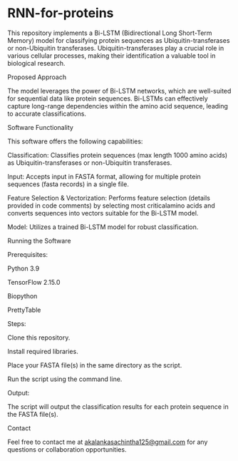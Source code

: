 # RNN-for-proteins
This repository implements a Bi-LSTM (Bidirectional Long Short-Term Memory) model for classifying protein sequences as Ubiquitin-transferases or non-Ubiquitin transferases. Ubiquitin-transferases play a crucial role in various cellular processes, making their identification a valuable tool in biological research.

Proposed Approach

The model leverages the power of Bi-LSTM networks, which are well-suited for sequential data like protein sequences. Bi-LSTMs can effectively capture long-range dependencies within the amino acid sequence, leading to accurate classifications.

Software Functionality

This software offers the following capabilities:

  Classification: Classifies protein sequences (max length 1000 amino acids) as Ubiquitin-transferases or non-Ubiquitin transferases.
  
  Input: Accepts input in FASTA format, allowing for multiple protein sequences (fasta records) in a single file.
  
  Feature Selection & Vectorization: Performs feature selection (details provided in code comments) by selecting most criticalamino acids and converts sequences      into vectors suitable for the Bi-LSTM model.
  
  Model: Utilizes a trained Bi-LSTM model for robust classification.

Running the Software

Prerequisites:

  Python 3.9
  
  TensorFlow 2.15.0
  
  Biopython
  
  PrettyTable

Steps:

  Clone this repository.
  
  Install required libraries.
  
  Place your FASTA file(s) in the same directory as the script.
  
  Run the script using the command line.
  
Output:

  The script will output the classification results for each protein sequence in the FASTA file(s).
  
Contact

Feel free to contact me at akalankasachintha125@gmail.com for any questions or collaboration opportunities.

